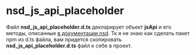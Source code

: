 # nsd_js_api_placeholder

Файл **nsd_js_api_placeholder.d.ts** декларирует объект **jsApi** и его методы, описанные [в документации nsd](https://www.naumen.ru/docs/sd/4.16/Content/applications/JSAPI_metods.htm).
Тк я не знаю как сделать пакет npm из d.ts файла, вам придется скопировать **nsd_js_api_placeholder.d.ts** файл к себе в проект. 
